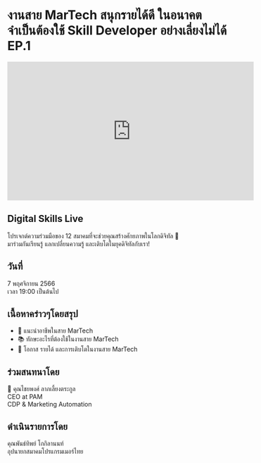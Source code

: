 # งานสาย MarTech สนุกรายได้ดี ในอนาคตจำเป็นต้องใช้ Skill Developer อย่างเลี่ยงไม่ได้ EP.1
<iframe width="560" height="315" src="https://www.youtube.com/embed/xwtxFELMcKk?si=ntrMbi_ZvbPGwkv5" title="YouTube video player" frameborder="0" allow="accelerometer; autoplay; clipboard-write; encrypted-media; gyroscope; picture-in-picture; web-share" referrerpolicy="strict-origin-when-cross-origin" allowfullscreen></iframe>

## Digital Skills Live
โปรเจกต์ความร่วมมือของ 12 สมาคมที่จะช่วยคุณสร้างศักยภาพในโลกดิจิทัล 🚀  
มาร่วมกันเรียนรู้ แลกเปลี่ยนความรู้ และเติบโตในยุคดิจิทัลกับเรา!

## วันที่
7 พฤศจิกายน 2566  
เวลา 19:00 เป็นต้นไป

## เนื้อหาคร่าวๆโดยสรุป
- 💼 แนะนำอาชีพในสาย MarTech
- 📚 ทักษะอะไรที่ต้องใช้ในงานสาย MarTech
- 🌟 โอกาส รายได้ และการเติบโตในงานสาย MarTech

## ร่วมสนทนาโดย
🔹 คุณไชยพงศ์ ลาภเลี้ยงตระกูล  
CEO at PAM  
CDP & Marketing Automation

## ดำเนินรายการโดย
คุณพันธ์ทิพย์ โกกิลานนท์  
อุปนายกสมาคมโปรแกรมเมอร์ไทย